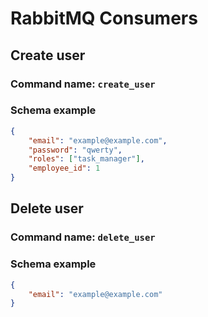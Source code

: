 # RabbitMQ Consumers

## Create user
### Command name: ```create_user```

### Schema example
```json
{
    "email": "example@example.com",
    "password": "qwerty",
    "roles": ["task_manager"],
    "employee_id": 1
}
```

## Delete user
### Command name: ```delete_user```

### Schema example
```json
{
    "email": "example@example.com"
}
```
